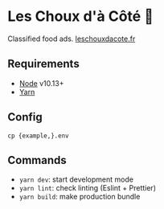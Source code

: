 # Les Choux d'à Côté 🚀

Classified food ads.
[leschouxdacote.fr](https://leschouxdacote.fr/)

## Requirements

- [Node](https://nodejs.org/) v10.13+
- [Yarn](https://yarnpkg.com/)

## Config

    cp {example,}.env

## Commands

- `yarn dev`: start development mode
- `yarn lint`: check linting (Eslint + Prettier)
- `yarn build`: make production bundle
